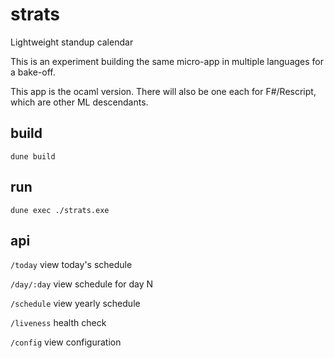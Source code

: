 # strats
Lightweight standup calendar

This is an experiment building the same micro-app in multiple languages for a bake-off.

This app is the ocaml version. There will also be one each for F#/Rescript, which are other ML descendants.

## build

`dune build`

## run

`dune exec ./strats.exe`

## api

`/today` view today's schedule

`/day/:day` view schedule for day N

`/schedule` view yearly schedule

`/liveness` health check

`/config` view configuration
